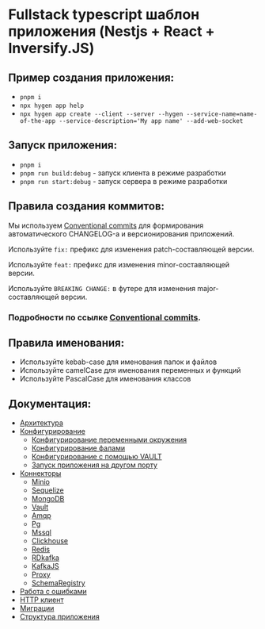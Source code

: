 # Fullstack typescript шаблон приложения (Nestjs + React + Inversify.JS)

## Пример создания приложения:

- `pnpm i`
- `npx hygen app help`
- `npx hygen app create --client --server --hygen --service-name=name-of-the-app --service-description='My app name' --add-web-socket`

## Запуск приложения:

- `pnpm i`
- `pnpm run build:debug` - запуск клиента в режиме разработки
- `pnpm run start:debug` - запуск сервера в режиме разработки

## Правила создания коммитов:

Мы используем [Conventional commits](https://www.conventionalcommits.org/en/v1.0.0/) для
формирования автоматического CHANGELOG-а и версионирования приложений.

Используйте `fix:` префикс для изменения patch-составляющей версии.

Используйте `feat:` префикс для изменения minor-составляющей версии.

Используйте `BREAKING CHANGE:` в футере для изменения major-составляющей версии.

### Подробности по ссылке [Conventional commits](https://www.conventionalcommits.org/en/v1.0.0/).

## Правила именования:

- Используйте kebab-case для именования папок и файлов
- Используйте camelCase для именования переменных и функций
- Используйте PascalCase для именования классов

## Документация:

- [Архитектура](./doc/ARCHITECTURE.md)
- [Конфигурирование](./doc/CONFIGURATION.md)
  - [Конфигурирование переменными окружения](./doc/ENV_LOADER.md)
  - [Конфигурирование фалами](./doc/FILE_LOADER.md)
  - [Конфигурирование с помощью VAULT](./doc/VAULT_LOADER.md)
  - [Запуск приложения на другом порту](./doc/APP_STARTUP_CONFIG.md)
- [Коннекторы](./doc/CONNECTORS.md)
  - [Minio](./doc/MINIO.md)
  - [Sequelize](./doc/SEQUELIZE.md)
  - [MongoDB](./doc/MONGO_DB.md)
  - [Vault](./doc/VAULT.md)
  - [Amqp](./doc/AMQP.md)
  - [Pg](./doc/PG.md)
  - [Mssql](./doc/MSSQL.md)
  - [Clickhouse](./doc/CLICKHOUSE.md)
  - [Redis](./doc/REDIS.md)
  - [RDkafka](./doc/RDKAFKA.md)
  - [KafkaJS](./doc/KAFKAJS.md)
  - [Proxy](./doc/PROXY.md) 
  - [SchemaRegistry](./doc/SCHEMA_REGISTRY.md) 
- [Работа с ошибками](./doc/ERRORS.md)   
- [HTTP клиент](./doc/AXIOS.md)
- [Миграции](./doc/MIGRATIONS.md)
- [Структура приложения](./doc/APP_STRUCTURE.md)
